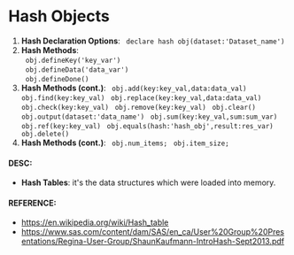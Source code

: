 # Hash Objects

1. **Hash Declaration Options**: 
``` declare hash obj(dataset:'Dataset_name')```
2. **Hash Methods**:    
``` obj.defineKey('key_var')```    
``` obj.defineData('data_var')```    
``` obj.defineDone()```  
3. **Hash Methods (cont.)**:
``` obj.add(key:key_val,data:data_val)```
``` obj.find(key:key_val)```
``` obj.replace(key:key_val,data:data_val)```
``` obj.check(key:key_val)```
``` obj.remove(key:key_val)```
``` obj.clear()```
``` obj.output(dataset:'data_name')```
``` obj.sum(key:key_val,sum:sum_var)```
``` obj.ref(key:key_val)```
``` obj.equals(hash:'hash_obj',result:res_var)```
``` obj.delete()```
4. **Hash Methods (cont.)**:
``` obj.num_items;```
``` obj.item_size;```

#### DESC:
  - **Hash Tables**:
   it's the data structures which were loaded into memory.

#### REFERENCE:

  - https://en.wikipedia.org/wiki/Hash_table
  - https://www.sas.com/content/dam/SAS/en_ca/User%20Group%20Presentations/Regina-User-Group/ShaunKaufmann-IntroHash-Sept2013.pdf
